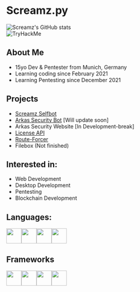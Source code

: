 # Screamz.py
![Screamz's GitHub stats](https://github-readme-stats.vercel.app/api?username=screamz2k&show_icons=true&theme=merko)
<br>
<img src="https://tryhackme-badges.s3.amazonaws.com/screamz.png" alt="TryHackMe">
## About Me
- 15yo Dev & Pentester from Munich, Germany 
- Learning coding since February 2021
- Learning Pentesting since December 2021
## Projects
- [Screamz Selfbot](https://github.com/screamz2k/SCREAMZ-SELFBOT)
- [Arkas Security Bot](https://discord.com/api/oauth2/authorize?client_id=894126755223310366&permissions=8&scope=bot%20applications.commands) [Will update soon] 
- Arkas Security Website [In Development-break]
- [License API](https://github.com/screamz2k/License-API)
- [Route-Forcer](https://github.com/screamz2k/Route-Forcer)
- Filebox (Not finished)

## Interested in:
- Web Development
- Desktop Development
- Pentesting
- Blockchain Development

## Languages:
<img style="background: transparent" height="40" src="https://external-content.duckduckgo.com/iu/?u=https%3A%2F%2Fupload.wikimedia.org%2Fwikipedia%2Fcommons%2Fthumb%2Fc%2Fc3%2FPython-logo-notext.svg%2F1200px-Python-logo-notext.svg.png&f=1&nofb=1"><img height="40" src="https://pngimg.com/uploads/mysql/mysql_PNG23.png"><img height="40" src="https://external-content.duckduckgo.com/iu/?u=https%3A%2F%2Fupload.wikimedia.org%2Fwikipedia%2Fcommons%2Fthumb%2F9%2F99%2FUnofficial_JavaScript_logo_2.svg%2F1200px-Unofficial_JavaScript_logo_2.svg.png&f=1&nofb=1"><img src="https://upload.wikimedia.org/wikipedia/commons/thumb/6/61/HTML5_logo_and_wordmark.svg/120px-HTML5_logo_and_wordmark.svg.png" height="40">

## Frameworks
<img style="background: transparent" height="40" src="https://external-content.duckduckgo.com/iu/?u=https%3A%2F%2Fi.pinimg.com%2Foriginals%2F87%2Fbd%2F39%2F87bd39372d14ae2acda0121d9bc69d9c.png&f=1&nofb=1"><img style="background: transparent" height="40" src="https://static.djangoproject.com/img/icon-touch.e4872c4da341.png"><img style="background: transparent" height="40" src="https://pycord.dev/static/img/logo.png?size=128"><img style="background: transparent" height="40" src="https://getbootstrap.com/docs/5.1/assets/img/favicons/favicon-32x32.png">
